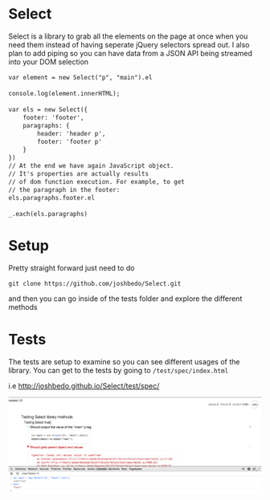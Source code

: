 Select
======

Select is a library to grab all the elements on the page at once when you need them instead of having seperate jQuery selectors spread out. I also plan to add piping so you can have data from a JSON API being streamed into your DOM selection


```
var element = new Select("p", "main").el

console.log(element.innerHTML);

var els = new Select({
    footer: 'footer',
    paragraphs: {
        header: 'header p',
        footer: 'footer p'
    }
})
// At the end we have again JavaScript object.
// It's properties are actually results
// of dom function execution. For example, to get
// the paragraph in the footer:
els.paragraphs.footer.el

_.each(els.paragraphs)
```

Setup
=======

Pretty straight forward just need to do
```
git clone https://github.com/joshbedo/Select.git
```

and then you can go inside of the tests folder and explore the different methods

Tests
=======

The tests are setup to examine so you can see different usages of the library. You can get to the tests by going to ```/test/spec/index.html```

i.e http://joshbedo.github.io/Select/test/spec/

!["Tests with Mocha"](/screenshot.png "Tests with Mocha")